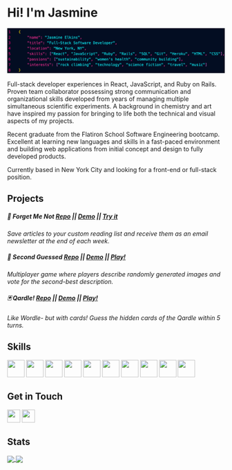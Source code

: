 # Hi! I'm Jasmine
![alt text](images/banner.png)


Full-stack developer experiences in React, JavaScript, and Ruby on Rails. Proven team collaborator possessing strong communication and organizational skills developed from years of managing multiple simultaneous scientific experiments. A background in chemistry and art have inspired my passion for bringing to life both the technical and visual aspects of my projects. 

Recent graduate from the Flatiron School Software Engineering bootcamp. Excellent at learning new languages and skills in a fast-paced environment and building web applications from initial concept and design to fully developed products. 

Currently based in New York City and looking for a front-end or full-stack position.

## Projects

##### :newspaper: **Forget Me Not** [Repo](https://github.com/jasmineelkins/forget-me-not) || [Demo](https://vimeo.com/723854744/ea6d716679) || [Try it](https://jasmineelkins-forget-me-not.herokuapp.com/)
_Save articles to your custom reading list and receive them as an email newsletter at the end of each week._

##### :sunrise_over_mountains: **Second Guessed** [Repo](https://github.com/ArkfulDodger/secondguessed-fe) || [Demo](https://vimeo.com/723867931/0e273bea58) || [Play!](https://dashing-paletas-01a643.netlify.app)
_Multiplayer game where players describe randomly generated images and vote for the second-best description._

##### :black_joker: **Qardle!** [Repo](https://github.com/jasmineelkins/cardle) || [Demo](https://vimeo.com/manage/videos/723429100/fb39e797cb) || [Play!](https://jasmineelkins.github.io/cardle/)
_Like Wordle- but with cards! Guess the hidden cards of the Qardle within 5 turns._

## Skills
<p float="left">
<img src="https://cdn.jsdelivr.net/gh/devicons/devicon/icons/react/react-original.svg" width="40" height="40">
<img src="https://cdn.jsdelivr.net/gh/devicons/devicon/icons/javascript/javascript-original.svg" width="40" height="40">
<img src="https://cdn.jsdelivr.net/gh/devicons/devicon/icons/rails/rails-original-wordmark.svg" width="40" height="40">
<img src="https://cdn.jsdelivr.net/gh/devicons/devicon/icons/html5/html5-original.svg" width="40" height="40">
<img src="https://cdn.jsdelivr.net/gh/devicons/devicon/icons/css3/css3-original.svg" width="40" height="40">
<img src="https://cdn.jsdelivr.net/gh/devicons/devicon/icons/vscode/vscode-original.svg" width="40" height="40">
<img src="https://cdn.jsdelivr.net/gh/devicons/devicon/icons/heroku/heroku-original.svg" width="40" height="40">
<img src="https://cdn.jsdelivr.net/gh/devicons/devicon/icons/postgresql/postgresql-original.svg" width="40" height="40">
<img src="https://cdn.jsdelivr.net/gh/devicons/devicon/icons/sqlite/sqlite-original.svg" width="40" height="40">
<img src="https://cdn.jsdelivr.net/gh/devicons/devicon/icons/git/git-original.svg" width="40" height="40">
</p>

## Get in Touch
<p float="left">
 <a href="https://www.linkedin.com/in/jasmine-elkins/" target="blank"><img src="https://cdn.jsdelivr.net/gh/devicons/devicon/icons/linkedin/linkedin-original.svg" height="30" width="30" /></a>
<a href="https://medium.com/@jasmine.elkins" target="blank"><img src="https://www.svgrepo.com/show/354057/medium-icon.svg" height="30" width="30" /></a>
</p>

## Stats
<a href="https://github-readme-stats.vercel.app/api?username=jasmineelkins&show_icons=true&theme=radical">
  <img align="center" src="https://github-readme-stats.vercel.app/api?username=jasmineelkins&show_icons=true&theme=radical" />
</a>
<a href="https://github-readme-stats.vercel.app/api/top-langs/?username=jasmineelkins&layout=compact&theme=radical">
  <img align="center" src="https://github-readme-stats.vercel.app/api/top-langs/?username=jasmineelkins&layout=compact&theme=radical" />
</a>
